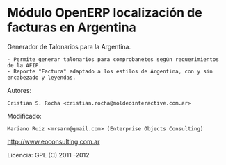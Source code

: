 Módulo OpenERP localización de facturas en Argentina
====================================================


Generador de Talonarios para la Argentina.

    - Permite generar talonarios para comprobanetes según requerimientos de la AFIP.
    - Reporte "Factura" adaptado a los estilos de Argentina, con y sin encabezado y leyendas.

Autores:

    Cristian S. Rocha <cristian.rocha@moldeointeractive.com.ar>

Modificado:

    Mariano Ruiz <mrsarm@gmail.com> (Enterprise Objects Consulting)


http://www.eoconsulting.com.ar

Licencia: GPL
(C) 2011 -2012
